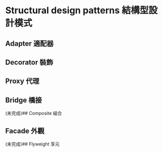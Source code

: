 # Structural design patterns 結構型設計模式

## Adapter 適配器

## Decorator 裝飾

## Proxy 代理

## Bridge 橋接

(未完成)## Composite 組合

## Facade 外觀

(未完成)## Flyweight 享元
